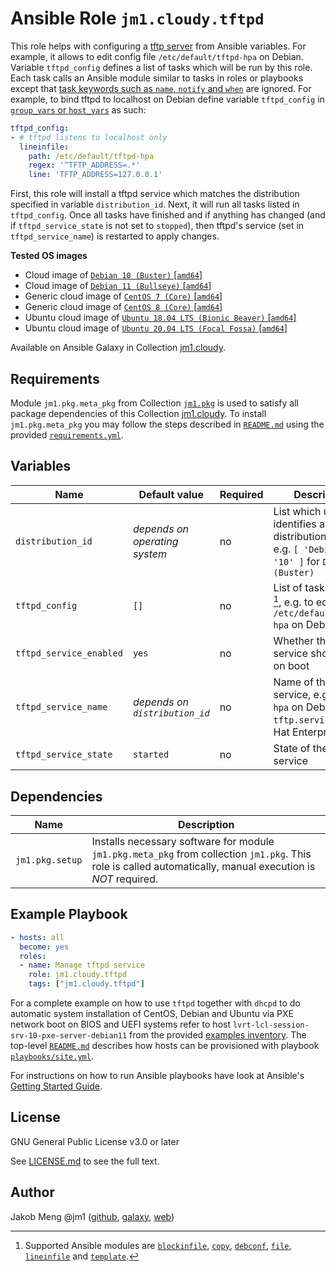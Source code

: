 # Ansible Role `jm1.cloudy.tftpd`

This role helps with configuring a [tftp server][tftp-hpa] from Ansible variables. For example, it allows to edit config
file `/etc/default/tftpd-hpa` on Debian. Variable `tftpd_config` defines a list of tasks which will be run by this role.
Each task calls an Ansible module similar to tasks in roles or playbooks except that [task keywords such as `name`,
`notify` and `when`][playbooks-keywords] are ignored. For example, to bind tftpd to localhost on Debian define variable
`tftpd_config` in [`group_vars` or `host_vars`][ansible-inventory] as such:

```yml
tftpd_config:
- # tftpd listens to localhost only
  lineinfile:
    path: /etc/default/tftpd-hpa
    regex: '^TFTP_ADDRESS=.*'
    line: 'TFTP_ADDRESS=127.0.0.1'
```

First, this role will install a tftpd service which matches the distribution specified in variable `distribution_id`.
Next, it will run all tasks listed in `tftpd_config`. Once all tasks have finished and if anything has changed (and if
`tftpd_service_state` is not set to `stopped`), then tftpd's service (set in `tftpd_service_name`) is restarted to apply
changes.

[ansible-inventory]: https://docs.ansible.com/ansible/latest/user_guide/intro_inventory.html
[playbooks-keywords]: https://docs.ansible.com/ansible/latest/reference_appendices/playbooks_keywords.html
[tftp-hpa]: http://git.kernel.org/cgit/network/tftp/tftp-hpa.git

**Tested OS images**
- Cloud image of [`Debian 10 (Buster)` \[`amd64`\]](https://cdimage.debian.org/cdimage/openstack/current/)
- Cloud image of [`Debian 11 (Bullseye)` \[`amd64`\]](https://cdimage.debian.org/images/cloud/bullseye/latest/)
- Generic cloud image of [`CentOS 7 (Core)` \[`amd64`\]](https://cloud.centos.org/centos/7/images/)
- Generic cloud image of [`CentOS 8 (Core)` \[`amd64`\]](https://cloud.centos.org/centos/8/x86_64/images/)
- Ubuntu cloud image of [`Ubuntu 18.04 LTS (Bionic Beaver)` \[`amd64`\]](https://cloud-images.ubuntu.com/bionic/current/)
- Ubuntu cloud image of [`Ubuntu 20.04 LTS (Focal Fossa)` \[`amd64`\]](https://cloud-images.ubuntu.com/focal/)

Available on Ansible Galaxy in Collection [jm1.cloudy](https://galaxy.ansible.com/jm1/cloudy).

## Requirements

Module `jm1.pkg.meta_pkg` from Collection [`jm1.pkg`][galaxy-jm1-pkg] is used to satisfy all package dependencies of
this Collection [jm1.cloudy][galaxy-jm1-cloudy]. To install `jm1.pkg.meta_pkg` you may follow the steps described in
[`README.md`][jm1-cloudy-readme] using the provided [`requirements.yml`][jm1-cloudy-requirements].

[galaxy-jm1-cloudy]: https://galaxy.ansible.com/jm1/cloudy
[galaxy-jm1-pkg]: https://galaxy.ansible.com/jm1/pkg
[jm1-cloudy-readme]: https://github.com/JM1/ansible-collection-jm1-cloudy/blob/master/README.md
[jm1-cloudy-requirements]: https://github.com/JM1/ansible-collection-jm1-cloudy/blob/master/requirements.yml

## Variables

| Name                    | Default value                  | Required | Description |
| ----------------------- | ------------------------------ | -------- | ----------- |
| `distribution_id`       | *depends on operating system*  | no       | List which uniquely identifies a distribution release, e.g. `[ 'Debian', '10' ]` for `Debian 10 (Buster)` |
| `tftpd_config`          | `[]`                           | no       | List of tasks to run [^supported-modules], e.g. to edit `/etc/default/tftpd-hpa` on Debian |
| `tftpd_service_enabled` | `yes`                          | no       | Whether the tftpd service should start on boot |
| `tftpd_service_name`    | *depends on `distribution_id`* | no       | Name of the tftpd service, e.g. `tftpd-hpa` on Debian and `tftp.service` on Red Hat Enterprise Linux |
| `tftpd_service_state`   | `started`                      | no       | State of the tftpd service |

[^supported-modules]: Supported Ansible modules are [`blockinfile`][ansible-module-blockinfile], [`copy`][
ansible-module-copy], [`debconf`][ansible-module-debconf], [`file`][ansible-module-file], [`lineinfile`][
ansible-module-lineinfile] and [`template`][ansible-module-template].

[ansible-module-blockinfile]: https://docs.ansible.com/ansible/latest/collections/ansible/builtin/blockinfile_module.html
[ansible-module-copy]: https://docs.ansible.com/ansible/latest/collections/ansible/builtin/copy_module.html
[ansible-module-debconf]: https://docs.ansible.com/ansible/latest/collections/ansible/builtin/debconf_module.html
[ansible-module-file]: https://docs.ansible.com/ansible/latest/collections/ansible/builtin/file_module.html
[ansible-module-lineinfile]: https://docs.ansible.com/ansible/latest/collections/ansible/builtin/lineinfile_module.html
[ansible-module-template]: https://docs.ansible.com/ansible/latest/collections/ansible/builtin/template_module.html

## Dependencies

| Name               | Description                                                                                                                                                 |
| ------------------ | ----------------------------------------------------------------------------------------------------------------------------------------------------------- |
| `jm1.pkg.setup`    | Installs necessary software for module `jm1.pkg.meta_pkg` from collection `jm1.pkg`. This role is called automatically, manual execution is *NOT* required. |

## Example Playbook

```yml
- hosts: all
  become: yes
  roles:
  - name: Manage tftpd service
    role: jm1.cloudy.tftpd
    tags: ["jm1.cloudy.tftpd"]
```

For a complete example on how to use `tftpd` together with `dhcpd` to do automatic system installation of CentOS,
Debian and Ubuntu via PXE network boot on BIOS and UEFI systems refer to host 
`lvrt-lcl-session-srv-10-pxe-server-debian11` from the provided [examples inventory][inventory-example]. The top-level
[`README.md`][jm1-cloudy-readme] describes how hosts can be provisioned with playbook [`playbooks/site.yml`][
playbook-site-yml].

[inventory-example]: https://github.com/JM1/ansible-collection-jm1-cloudy/blob/master/inventory/
[playbook-site-yml]: https://github.com/JM1/ansible-collection-jm1-cloudy/blob/master/playbooks/site.yml

For instructions on how to run Ansible playbooks have look at Ansible's
[Getting Started Guide](https://docs.ansible.com/ansible/latest/network/getting_started/first_playbook.html).

## License

GNU General Public License v3.0 or later

See [LICENSE.md](../../LICENSE.md) to see the full text.

## Author

Jakob Meng
@jm1 ([github](https://github.com/jm1), [galaxy](https://galaxy.ansible.com/jm1), [web](http://www.jakobmeng.de))
